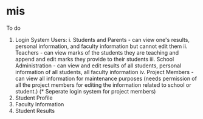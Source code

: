 # mis
To do
1. Login System
  Users:
    i. Students and Parents - can view one's results, personal information, and faculty information but cannot edit them
    ii. Teachers - can view marks of the students they are teaching and append and edit marks they provide to their students
    iii. School Administration - can view and edit results of all students, personal information of all students, all faculty information
    iv. Project Members - can view all information for maintenance purposes (needs permission of all the project members for editing the information related to school or student.)
    (* Seperate login system for project members)
2. Student Profile
3. Faculty Information
4. Student Results
